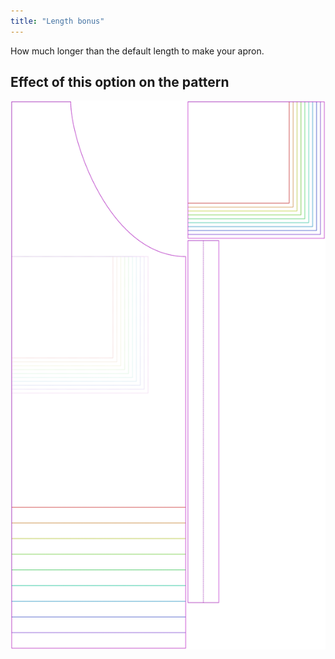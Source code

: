```yaml
---
title: "Length bonus"
---
```


How much longer than the default length to make your apron.

## Effect of this option on the pattern

![This image shows the effect of this option by superimposing several variants that have a different value for this option](albert_lengthbonus_sample.svg "Effect of this option on the pattern")
